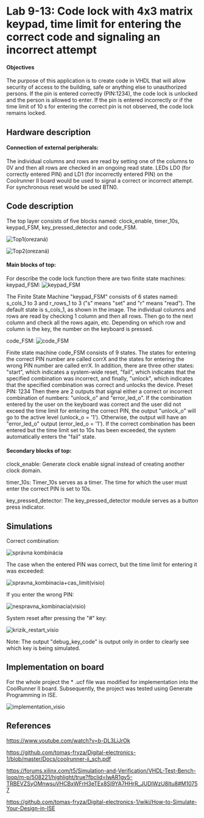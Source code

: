 # Lab 9-13: Code lock with 4x3 matrix keypad, time limit for entering the correct code and signaling an incorrect attempt

#### Objectives

The purpose of this application is to create code in VHDL that will allow security of access to the building, safe or anything else to unauthorized persons. If the pin is entered correctly (PIN:1234), the code lock is unlocked and the person is allowed to enter. If the pin is entered incorrectly or if the time limit of 10 s for entering the correct pin is not observed, the code lock remains locked. 

## Hardware description

#### Connection of external peripherals:



The individual columns and rows are read by setting one of the columns to 0V and then all rows are checked in an ongoing read state.
LEDs LD0 (for correctly entered PIN) and LD1 (for incorrectly entered PIN) on the Coolrunner II board would be used to signal a correct or incorrect attempt. For synchronous reset would be used BTN0.

## Code description

The top layer consists of five blocks named: clock_enable, timer_10s, keypad_FSM, key_pressed_detector and code_FSM.

![Top1(orezaná)](https://user-images.githubusercontent.com/58397657/80631044-7485cb00-8a55-11ea-882d-b429d86291c0.png)

![Top2(orezaná)](https://user-images.githubusercontent.com/58397657/80631095-88c9c800-8a55-11ea-9f9d-f60d560d3b4e.png)

#### Main blocks of top:
For describe the code lock function there are two finite state machines:
keypad_FSM:
![keypad_FSM](https://user-images.githubusercontent.com/58397657/80631234-badb2a00-8a55-11ea-94ea-1a837d79efef.png)

The Finite State Machine "keypad_FSM" consists of 6 states named: s_cols_1 to 3 and r_rows_1 to 3 ("s" means "set" and "r" means "read"). The default state is s_cols_1, as shown in the image.
The individual columns and rows are read by checking 1 column and then all rows. Then go to the next column and check all the rows again, etc. Depending on which row and column is the key, the number on the keyboard is pressed.

code_FSM:
![code_FSM](https://user-images.githubusercontent.com/58397657/80631353-de9e7000-8a55-11ea-9042-fabf98f73070.png)

Finite state machine code_FSM consists of 9 states. The states for entering the correct PIN number are called corrX and the states for entering the wrong PIN number are called errX. In addition, there are three other states: "start", which indicates a system-wide reset, "fail", which indicates that the specified combination was incorrect, and finally, "unlock", which indicates that the specified combination was correct and unlocks the device.
Preset PIN: 1234
Then there are 2 outputs that signal either a correct or incorrect combination of numbers: "unlock_o" and "error_led_o". If the combination entered by the user on the keyboard was correct and the user did not exceed the time limit for entering the correct PIN, the output "unlock_o" will go to the active level (unlock_o = '1'). Otherwise, the output will have an "error_led_o" output (error_led_o = '1').
If the correct combination has been entered but the time limit set to 10s has been exceeded, the system automatically enters the "fail" state.

#### Secondary blocks of top:

clock_enable:
Generate clock enable signal instead of creating another clock domain. 

timer_10s:
Timer_10s serves as a timer. The time for which the user must enter the correct PIN is set to 10s.

key_pressed_detector:
The key_pressed_detector module serves as a button press indicator. 

## Simulations

Correct combination:

![správna kombinácia](https://user-images.githubusercontent.com/58397657/80631560-30df9100-8a56-11ea-9730-def6d788310e.png)

The case when the entered PIN was correct, but the time limit for entering it was exceeded:

![spravna_kombinacia+cas_limit(visio)](https://user-images.githubusercontent.com/58397657/80631603-43f26100-8a56-11ea-8d57-cb26e4c7a61e.png)

If you enter the wrong PIN:

![nespravna_kombinacia(visio)](https://user-images.githubusercontent.com/58397657/80631643-54a2d700-8a56-11ea-9063-020dede8d61a.png)

System reset after pressing the "#" key:

![krizik_restart_visio](https://user-images.githubusercontent.com/58397657/80631678-65ebe380-8a56-11ea-93ca-6a0a34111108.png)

Note: The output "debug_key_code" is output only in order to clearly see which key is being simulated.

## Implementation on board

For the whole project the * .ucf file was modified for implementation into the CoolRunner II board. Subsequently, the project was tested using Generate Programming in ISE.

![implementation_visio](https://user-images.githubusercontent.com/58397657/80631763-874ccf80-8a56-11ea-9483-82f564ae4add.png)

## References

https://www.youtube.com/watch?v=b-DL3LiJrOk

https://github.com/tomas-fryza/Digital-electronics-1/blob/master/Docs/coolrunner-ii_sch.pdf

https://forums.xilinx.com/t5/Simulation-and-Verification/VHDL-Test-Bench-loop/m-p/508221/highlight/true?fbclid=IwAR1gy5-TRBEVZSyOMnwsuVHCBxWFrH3eTEx8SI9YA7HHrR_JUDlWzU8Itu8#M10757

https://github.com/tomas-fryza/Digital-electronics-1/wiki/How-to-Simulate-Your-Design-in-ISE

